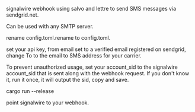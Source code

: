 signalwire webhook using salvo and lettre to send SMS messages via sendgrid.net.

Can be used with any SMTP server.

rename config.toml.rename to config.toml.

set your api key, from email set to a verified email registered on sendgrid, change To to the email to SMS address for your carrier.

To prevent unauthorized usage, set your account_sid to the signalwire account_sid that is sent along with the webhook request.  If you don't know it, run it once, it will output the sid, copy and save.

cargo run --release


point signalwire to your webhook.


